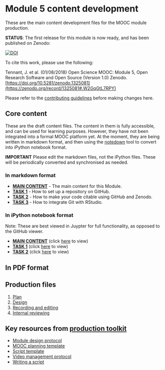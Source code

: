 # Module 5 content development

These are the main content development files for the MOOC module production.

**STATUS**: The first release for this module is now ready, and has been published on Zenodo: 

[![DOI](https://zenodo.org/badge/DOI/10.5281/zenodo.1325081.svg)](https://doi.org/10.5281/zenodo.1325081)

To cite this work, please use the following:

Tennant, J. et al. (01/08/2018) Open Science MOOC: Module 5, Open Research Software and Open Source (Version 1.0) Zenodo. [https://doi.org/10.5281/zenodo.1325081](https://zenodo.org/record/1325081#.W2GqGtL7RPY)

Please refer to the [contributing guidelines](https://github.com/OpenScienceMOOC/Module-5-Open-Research-Software-and-Open-Source/blob/master/CONTRIBUTING.md) before making changes here.

## Core content

These are the draft content files. The content in them is fully accessible, and can be used for learning purposes. However, they have not been integrated into a formal MOOC platform yet. At the moment, they are being written in markdown format, and then using the [notedown](https://github.com/aaren/notedown) tool to convert into iPython notebook format.

**IMPORTANT** Please edit the markdown files, not the iPython files. These will be periodically converted and synchronised as needed.

### In markdown format

- [**MAIN CONTENT**](MAIN.md) - The main content for this Module.
- [**TASK 1**](Task_1.md) - How to set up a repository on GitHub.
- [**TASK 2**](Task_2.md) - How to make your code citable using GitHub and Zenodo.
- [**TASK 3**](Task_3.md) - How to integrate Git with RStudio.

### In iPython notebook format

Note: These are best viewed in Juypter for full functionality, as opposed to the GitHub viewer. 

- [**MAIN CONTENT**](MAIN.ipynb) (click [here](https://nbviewer.jupyter.org/github/OpenScienceMOOC/Module-5-Open-Research-Software-and-Open-Source/blob/master/content_development/MAIN.ipynb) to view)
- [**TASK 1**](Task_1.ipynb) (click [here](https://nbviewer.jupyter.org/github/OpenScienceMOOC/Module-5-Open-Research-Software-and-Open-Source/blob/master/content_development/Task_1.ipynb) to view)
- [**TASK 2**](Task_2.ipynb) (click [here](https://nbviewer.jupyter.org/github/OpenScienceMOOC/Module-5-Open-Research-Software-and-Open-Source/blob/master/content_development/Task_2.ipynb) to view)


## In PDF format 


## Production files

1. [Plan](01-plan.md) 
1. [Design](02-design.md)
1. [Recording and editing](03-recording.md)
1. [Internal reviewing](04-quizzes.md)


## Key resources from [production toolkit](https://github.com/OpenScienceMOOC/Module-5-Open-Research-Software-and-Open-Source/tree/master/production_toolkit)

- [Module design protocol](https://github.com/OpenScienceMOOC/Module-5-Open-Research-Software-and-Open-Source/blob/master/production_toolkit/MODULE_DESIGN_PROTOCOL.md)
- [MOOC planning template](https://github.com/OpenScienceMOOC/Module-5-Open-Research-Software-and-Open-Source/blob/master/production_toolkit/MOOC_planning_template.md)
- [Script template](https://github.com/OpenScienceMOOC/Module-5-Open-Research-Software-and-Open-Source/blob/master/production_toolkit/Script_template.md)
- [Video management protocol](https://github.com/OpenScienceMOOC/Module-5-Open-Research-Software-and-Open-Source/blob/master/production_toolkit/Video_management_protocol.md)
- [Writing a script](https://github.com/OpenScienceMOOC/Module-5-Open-Research-Software-and-Open-Source/blob/master/production_toolkit/Writing_a_script.md)
